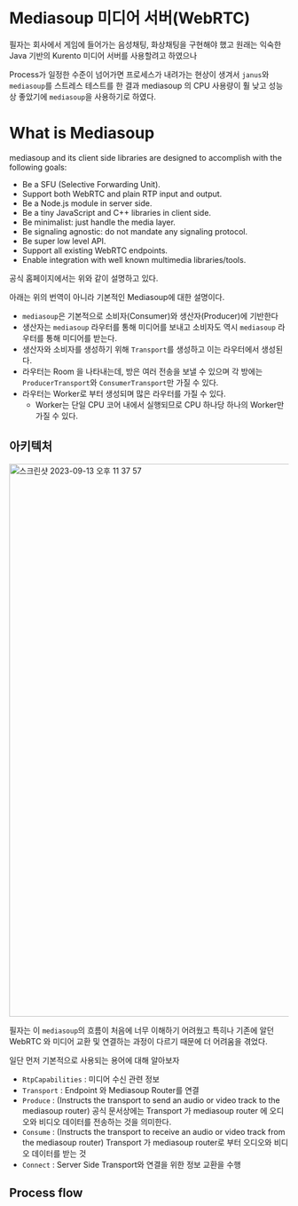 # Mediasoup 미디어 서버(WebRTC)

필자는 회사에서 게임에 들어가는 음성채팅, 화상채팅을 구현해야 했고 원래는 익숙한 Java 기반의 Kurento 미디어 서버를 사용할려고 하였으나

Process가 일정한 수준이 넘어가면 프로세스가 내려가는 현상이 생겨서 `janus`와 `mediasoup`를 스트레스 테스트를 한 결과 mediasoup 의 CPU 사용량이 훨 낮고 성능상 좋았기에 `mediasoup`을 사용하기로 하였다.



# What is Mediasoup

mediasoup and its client side libraries are designed to accomplish with the following goals:

- Be a SFU (Selective Forwarding Unit).
- Support both WebRTC and plain RTP input and output.
- Be a Node.js module in server side.
- Be a tiny JavaScript and C++ libraries in client side.
- Be minimalist: just handle the media layer.
- Be signaling agnostic: do not mandate any signaling protocol.
- Be super low level API.
- Support all existing WebRTC endpoints.
- Enable integration with well known multimedia libraries/tools.


공식 홈페이지에서는 위와 같이 설명하고 있다.

아래는 위의 번역이 아니라 기본적인 Mediasoup에 대한 설명이다.

- `mediasoup`은 기본적으로 소비자(Consumer)와 생산자(Producer)에 기반한다
- 생산자는 `mediasoup` 라우터를 통해 미디어를 보내고 소비자도 역시 `mediasoup` 라우터를 통해 미디어를 받는다.
- 생산자와 소비자를 생성하기 위해 `Transport`를 생성하고 이는 라우터에서 생성된다.
- 라우터는 Room 을 나타내는데, 방은 여러 전송을 보낼 수 있으며 각 방에는 `ProducerTransport`와 `ConsumerTransport`만 가질 수 있다.
- 라우터는 Worker로 부터 생성되며 많은 라우터를 가질 수 있다.
  - Worker는 단일 CPU 코어 내에서 실행되므로 CPU 하나당 하나의 Worker만 가질 수 있다.
 
## 아키텍처

<img width="996" alt="스크린샷 2023-09-13 오후 11 37 57" src="https://github.com/russell-seo/TIL/assets/79154652/3e65c1fa-873c-40f4-9a47-1dbc8d349c69">




필자는 이 `mediasoup`의 흐름이 처음에 너무 이해하기 어려웠고 특히나 기존에 알던 WebRTC 와 미디어 교환 및 연결하는 과정이 다르기 때문에 더 어려움을 겪었다.

일단 먼저 기본적으로 사용되는 용어에 대해 알아보자

- `RtpCapabilities` : 미디어 수신 관련 정보
- `Transport` : Endpoint 와 Mediasoup Router를 연결
- `Produce` : (Instructs the transport to send an audio or video track to the mediasoup router) 공식 문서상에는 Transport 가 mediasoup router 에 오디오와 비디오 데이터를 전송하는 것을 의미한다.
- `Consume` : (Instructs the transport to receive an audio or video track from the mediasoup router) Transport 가 mediasoup router로 부터 오디오와 비디오 데이터를 받는 것
- `Connect` : Server Side Transport와 연결을 위한 정보 교환을 수행




## Process flow



